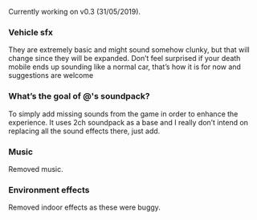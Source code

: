 Currently working on v0.3 (31/05/2019).

### Vehicle sfx
They are extremely basic and might sound somehow clunky, but that will change since they will be expanded. Don’t feel surprised if your death mobile ends up sounding like a normal car, that’s how it is for now and suggestions are welcome

### What’s the goal of @'s soundpack?
To simply add missing sounds from the game in order to enhance the experience. It uses 2ch soundpack as a base and I really don’t intend on replacing all the sound effects there, just add.


### Music

Removed music.

### Environment effects

Removed indoor effects as these were buggy.




